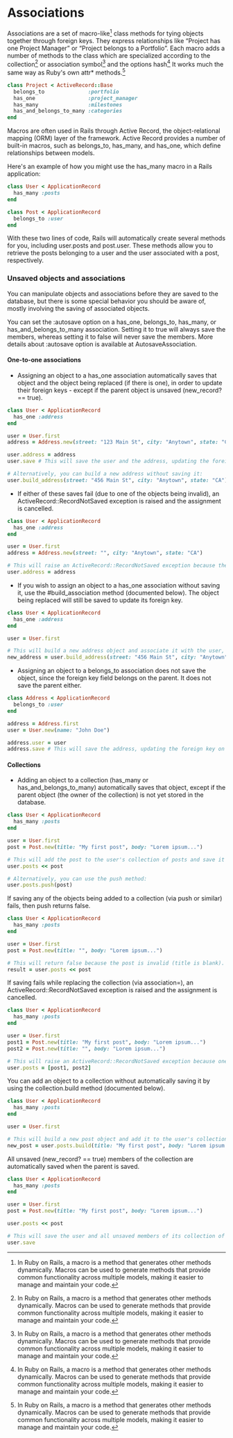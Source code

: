 # Associations
Associations are a set of macro-like[^bignote] class methods for tying objects together through foreign keys. They express relationships like “Project has one Project Manager” or “Project belongs to a Portfolio”. Each macro adds a number of methods to the class which are specialized according to the collection[^bignote] or association symbol[^bignote] and the options hash[^bignote] It works much the same way as Ruby's own attr* methods.[^bignote]

```ruby
class Project < ActiveRecord::Base
  belongs_to              :portfolio
  has_one                 :project_manager
  has_many                :milestones
  has_and_belongs_to_many :categories
end
```
[^bignote]: In Ruby on Rails, a macro is a method that generates other methods dynamically. Macros can be used to generate methods that provide common functionality across multiple models, making it easier to manage and maintain your code.

Macros are often used in Rails through Active Record, the object-relational mapping (ORM) layer of the framework. Active Record provides a number of built-in macros, such as belongs_to, has_many, and has_one, which define relationships between models.

Here's an example of how you might use the has_many macro in a Rails application:
```ruby
class User < ApplicationRecord
  has_many :posts
end

class Post < ApplicationRecord
  belongs_to :user
end
```
With these two lines of code, Rails will automatically create several methods for you, including user.posts and post.user. These methods allow you to retrieve the posts belonging to a user and the user associated with a post, respectively.

[^bignote]: In Ruby on Rails, a collection refers to a group of related objects. For example, a User model might have many Posts, and the posts belonging to a user can be thought of as a collection of posts. When you use the has_many macro in Active Record, you are creating a one-to-many relationship between two models, with one model (the user) having a collection of related objects (the posts).

[^bignote]: An association symbol is a symbol that represents the type of association being created between two models. For example, the :posts symbol in has_many :posts represents the collection of posts that belong to a user. Other common association symbols include :belongs_to, :has_one, and :has_many :through.

[^bignote]: An options hash is a hash that is passed as an argument to an Active Record macro and provides additional information about the association being created. For example, you might specify the :foreign_key option to specify a custom foreign key to use in the association. Options hashes are used to fine-tune the behavior of associations in Active Record.

[^bignote]: Ruby's own attr* methods are methods that are automatically generated by Ruby to define accessors (getters and setters) for instance variables. For example, the attr_reader method generates a getter method that allows you to retrieve the value of an instance variable, while attr_writer generates a setter method that allows you to set the value of an instance variable. Ruby's own attr* methods are similar to the methods generated by Active Record macros in that they dynamically generate methods for you, but they are used for a different purpose (defining accessors for instance variables) and in a different context (Ruby classes in general, rather than just Active Record models).


### Unsaved objects and associations
You can manipulate objects and associations before they are saved to the database, but there is some special behavior you should be aware of, mostly involving the saving of associated objects.

You can set the :autosave option on a has_one, belongs_to, has_many, or has_and_belongs_to_many association. Setting it to true will always save the members, whereas setting it to false will never save the members. More details about :autosave option is available at AutosaveAssociation.

#### One-to-one associations
- Assigning an object to a has_one association automatically saves that object and the object being replaced (if there is one), in order to update their foreign keys - except if the parent object is unsaved (new_record? == true).

```ruby
class User < ApplicationRecord
  has_one :address
end

user = User.first
address = Address.new(street: "123 Main St", city: "Anytown", state: "CA")

user.address = address
user.save # This will save the user and the address, updating the foreign key on the address record to match the ID of the user.

# Alternatively, you can build a new address without saving it:
user.build_address(street: "456 Main St", city: "Anytown", state: "CA")
```

- If either of these saves fail (due to one of the objects being invalid), an ActiveRecord::RecordNotSaved exception is raised and the assignment is cancelled.
```ruby
class User < ApplicationRecord
  has_one :address
end

user = User.first
address = Address.new(street: "", city: "Anytown", state: "CA")

# This will raise an ActiveRecord::RecordNotSaved exception because the address is invalid (street is blank).
user.address = address
```

- If you wish to assign an object to a has_one association without saving it, use the #build_association method (documented below). The object being replaced will still be saved to update its foreign key.
```ruby
class User < ApplicationRecord
  has_one :address
end

user = User.first

# This will build a new address object and associate it with the user, but it will not save it to the database.
new_address = user.build_address(street: "456 Main St", city: "Anytown", state: "CA")
```

- Assigning an object to a belongs_to association does not save the object, since the foreign key field belongs on the parent. It does not save the parent either.
```ruby
class Address < ApplicationRecord
  belongs_to :user
end

address = Address.first
user = User.new(name: "John Doe")

address.user = user
address.save # This will save the address, updating the foreign key on the address record to match the ID of the user, but it will not save the user.
```

#### Collections
- Adding an object to a collection (has_many or has_and_belongs_to_many) automatically saves that object, except if the parent object (the owner of the collection) is not yet stored in the database.
```ruby
class User < ApplicationRecord
  has_many :posts
end

user = User.first
post = Post.new(title: "My first post", body: "Lorem ipsum...")

# This will add the post to the user's collection of posts and save it to the database.
user.posts << post

# Alternatively, you can use the push method:
user.posts.push(post)
```
If saving any of the objects being added to a collection (via push or similar) fails, then push returns false.
```ruby
class User < ApplicationRecord
  has_many :posts
end

user = User.first
post = Post.new(title: "", body: "Lorem ipsum...")

# This will return false because the post is invalid (title is blank).
result = user.posts << post
```

If saving fails while replacing the collection (via association=), an ActiveRecord::RecordNotSaved exception is raised and the assignment is cancelled.
```ruby
class User < ApplicationRecord
  has_many :posts
end

user = User.first
post1 = Post.new(title: "My first post", body: "Lorem ipsum...")
post2 = Post.new(title: "", body: "Lorem ipsum...")

# This will raise an ActiveRecord::RecordNotSaved exception because one of the posts is invalid (title is blank).
user.posts = [post1, post2]
```

You can add an object to a collection without automatically saving it by using the collection.build method (documented below).
```ruby
class User < ApplicationRecord
  has_many :posts
end

user = User.first

# This will build a new post object and add it to the user's collection of posts, but it will not save it to the database.
new_post = user.posts.build(title: "My first post", body: "Lorem ipsum...")
```

All unsaved (new_record? == true) members of the collection are automatically saved when the parent is saved.
```ruby
class User < ApplicationRecord
  has_many :posts
end

user = User.first
post = Post.new(title: "My first post", body: "Lorem ipsum...")

user.posts << post

# This will save the user and all unsaved members of its collection of posts.
user.save
```